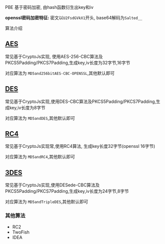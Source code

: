 PBE 基于密码加密, 由hash函数衍生出key和iv

**openssl密码加密特征:**  密文以`U2FsdGVkX1`开头, base64解码为`Salted__`

算法介绍

## [AES](https://www.sojson.com/encrypt_aes.html)

常见基于CryptoJs实现, 使用AES-256-CBC算法及PKCS5Padding/PKCS7Padding,生成key,iv长度为32字节,16字节

对应算法为 `MD5and256bitAES-CBC-OPENSSL`,其他默认即可

## [DES](https://www.sojson.com/encrypt_des.html)

常见基于CryptoJs实现,使用DES-CBC算法及PKCS5Padding/PKCS7Padding,生成key,iv长度为8字节

对应算法为 `MD5andDES`,其他默认即可

## [RC4](https://www.sojson.com/encrypt_rc4.html)

常见基于CryptoJs实现常,使用RC4算法, 生成key长度32字节(openssl 16字节)

对应算法为 `MD5andRC4`,其他默认即可

## [3DES](https://www.sojson.com/encrypt_triple_des.html)

常见基于CryptoJs实现,使用DESede-CBC算法及PKCS5Padding/PKCS7Padding,生成key,iv长度为24字节,8字节

对应算法为 `MD5andTripleDES`,其他默认即可

### 其他算法

- RC2
- TwoFish
- IDEA